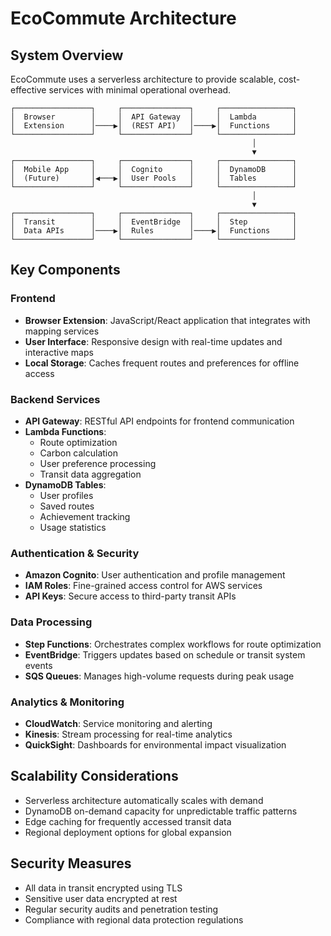 # EcoCommute Architecture

## System Overview
EcoCommute uses a serverless architecture to provide scalable, cost-effective services with minimal operational overhead.

```
┌─────────────────┐     ┌───────────────┐     ┌────────────────┐
│  Browser        │     │  API Gateway  │     │  Lambda        │
│  Extension      │────▶│  (REST API)   │────▶│  Functions     │
└─────────────────┘     └───────────────┘     └────────────────┘
                                                      │
                                                      ▼
┌─────────────────┐     ┌───────────────┐     ┌────────────────┐
│  Mobile App     │     │  Cognito      │     │  DynamoDB      │
│  (Future)       │◀───▶│  User Pools   │     │  Tables        │
└─────────────────┘     └───────────────┘     └────────────────┘
                                                      │
                                                      ▼
┌─────────────────┐     ┌───────────────┐     ┌────────────────┐
│  Transit        │     │  EventBridge  │     │  Step          │
│  Data APIs      │────▶│  Rules        │────▶│  Functions     │
└─────────────────┘     └───────────────┘     └────────────────┘
```

## Key Components

### Frontend
- **Browser Extension**: JavaScript/React application that integrates with mapping services
- **User Interface**: Responsive design with real-time updates and interactive maps
- **Local Storage**: Caches frequent routes and preferences for offline access

### Backend Services
- **API Gateway**: RESTful API endpoints for frontend communication
- **Lambda Functions**:
  - Route optimization
  - Carbon calculation
  - User preference processing
  - Transit data aggregation
- **DynamoDB Tables**:
  - User profiles
  - Saved routes
  - Achievement tracking
  - Usage statistics

### Authentication & Security
- **Amazon Cognito**: User authentication and profile management
- **IAM Roles**: Fine-grained access control for AWS services
- **API Keys**: Secure access to third-party transit APIs

### Data Processing
- **Step Functions**: Orchestrates complex workflows for route optimization
- **EventBridge**: Triggers updates based on schedule or transit system events
- **SQS Queues**: Manages high-volume requests during peak usage

### Analytics & Monitoring
- **CloudWatch**: Service monitoring and alerting
- **Kinesis**: Stream processing for real-time analytics
- **QuickSight**: Dashboards for environmental impact visualization

## Scalability Considerations
- Serverless architecture automatically scales with demand
- DynamoDB on-demand capacity for unpredictable traffic patterns
- Edge caching for frequently accessed transit data
- Regional deployment options for global expansion

## Security Measures
- All data in transit encrypted using TLS
- Sensitive user data encrypted at rest
- Regular security audits and penetration testing
- Compliance with regional data protection regulations
